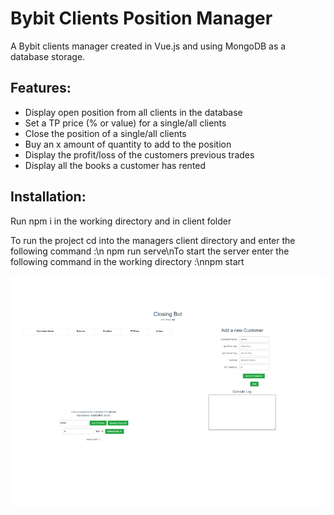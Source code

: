 # Bybit Clients Position Manager
A Bybit clients manager created in Vue.js and using MongoDB as a database storage.

## **Features**:
- Display open position from all clients in the database
- Set a TP price (% or value) for a single/all clients
- Close the position of a single/all clients
- Buy an x amount of quantity to add to the position
- Display the profit/loss of the customers previous trades
- Display all the books a customer has rented

## **Installation**:
Run npm i in the working directory and in client folder

To run the project cd into the managers client directory and enter the following command :\n npm run serve\nTo start the server enter the following command in the working directory :\nnpm start

![Design preview for the Manager](./design/desktop-preview.png)